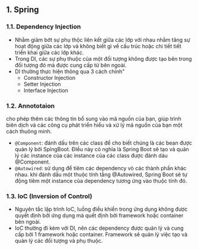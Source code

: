 ## 1. Spring

### 1.1. Dependency Injection
- Nhằm giảm bớt sự phụ thộc liên kết giữa các lớp với nhau nhằm tăng sự hoạt động giữa các lớp và không biết gì về cấu trúc hoặc chi tiết tiết triển khai giữa các lớp khác.
- Trong DI, các sự phụ thuộc của một đối tượng không được tạo bên trong đối tượng đó mà được cung cấp từ bên ngoài.
- DI thường thực hiện thông qua 3 cách chỉnh"
	- Constructor Injection
	- Setter Injection
	- Interface Injection

### 1.2. Annototaion 
cho phép thêm các thông tin bổ sung vào mã nguồn của bạn, giúp trình biên dịch và các công cụ phát triển hiểu và xử lý mã nguồn của bạn một cách thuông minh.
- `@Component`: đánh dấu trên các class để cho biết chúng là các bean được quản lý bởi SpỉngBoot. ĐIều này có nghĩa là Spring Boot sẽ tạo và quản lý các instance của các instance của các class được đánh dáu @Component.
- `@Autowired`: sử dụng để tiêm các dependency vò các thành phần khác nhau. khi đánh dấu một thuộc tính tằng @Autowired, Spring Boot sẽ tự động tiêm một instance của dependency tương ứng vào thuộc tính đó.

### 1.3. IoC (Inversion of Control)
- Nguyên tắc lập trình IoC, luồng điều khiển trong ứng dụng không được quyết định bởi ứng dụng mà quết định bởi framework hoặc container bên ngoài. 
- IoC thường đi kèm với DI, nên các dependency được quản lý và cung cấp bởi 1 framework hoặc container. Framework sẽ quản lý việc tạo và quản lý các đối tượng và phụ thuộc.